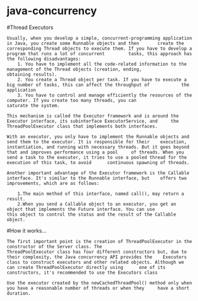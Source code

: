 # java-concurrency

#Thread Executors

	Usually, when you develop a simple, concurrent-programming application in Java, you create some Runnable objects and then 		create the corresponding Thread objects to execute them. If you have to develop a program that runs a lot of concurrent 		tasks, this approach has the following disadvantages:
		1. You have to implement all the code-related information to the management of the Thread objects (creation, ending, 			   obtaining results).
		2. You create a Thread object per task. If you have to execute a big number of tasks, this can affect the throughput of 		   the application
		3. You have to control and manage efficiently the resources of the computer. If you create too many threads, you can 			   saturate the system.
	
	This mechanism is called the Executor framework and is around the Executor interface, its subinterface ExecutorService, and 	the ThreadPoolExecutor class that implements both interfaces.
	
	With an executor, you only have to implement the Runnable objects and send them to the executor. It is responsible for their 	execution, instantiation, and running with necessary threads. But it goes beyond that and improves performance using a pool 	of threads. When you send a task to the executor, it tries to use a pooled thread for the execution of this task, to avoid 		continuous spawning of threads.
	
	Another important advantage of the Executor framework is the Callable interface. It's similar to the Runnable interface, but 	offers two improvements, which are as follows:
		
		1.The main method of this interface, named call(), may return a result.
		2.When you send a Callable object to an executor, you get an object that implements the Future interface. You can use 			  this object to control the status and the result of the Callable object.
		
#How it works...

	The first important point is the creation of ThreadPoolExecutor in the constructor of the Server class. The 					ThreadPoolExecutor class has four different constructors but, due to their complexity, the Java concurrency API provides the 	Executors class to construct executors and other related objects. Although we can create ThreadPoolExecutor directly using 		one of its constructors, it's recommended to use the Executors class
	
	Use the executor created by the newCachedThreadPool() method only when you have a reasonable number of threads or when they 	have a short duration.